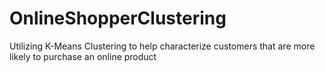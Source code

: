 # OnlineShopperClustering
Utilizing K-Means Clustering to help characterize customers that are more likely to purchase an online product
